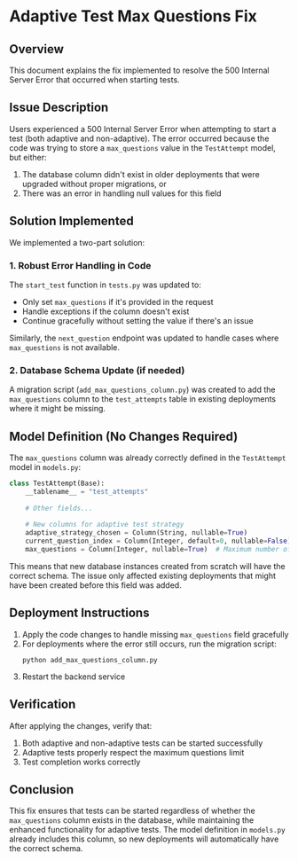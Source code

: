 # Adaptive Test Max Questions Fix

## Overview

This document explains the fix implemented to resolve the 500 Internal Server Error that occurred when starting tests.

## Issue Description

Users experienced a 500 Internal Server Error when attempting to start a test (both adaptive and non-adaptive). The error occurred because the code was trying to store a `max_questions` value in the `TestAttempt` model, but either:

1. The database column didn't exist in older deployments that were upgraded without proper migrations, or
2. There was an error in handling null values for this field

## Solution Implemented

We implemented a two-part solution:

### 1. Robust Error Handling in Code

The `start_test` function in `tests.py` was updated to:
- Only set `max_questions` if it's provided in the request
- Handle exceptions if the column doesn't exist
- Continue gracefully without setting the value if there's an issue

Similarly, the `next_question` endpoint was updated to handle cases where `max_questions` is not available.

### 2. Database Schema Update (if needed)

A migration script (`add_max_questions_column.py`) was created to add the `max_questions` column to the `test_attempts` table in existing deployments where it might be missing.

## Model Definition (No Changes Required)

The `max_questions` column was already correctly defined in the `TestAttempt` model in `models.py`:

```python
class TestAttempt(Base):
    __tablename__ = "test_attempts"
    
    # Other fields...
    
    # New columns for adaptive test strategy
    adaptive_strategy_chosen = Column(String, nullable=True)
    current_question_index = Column(Integer, default=0, nullable=False)
    max_questions = Column(Integer, nullable=True)  # Maximum number of questions for adaptive tests
```

This means that new database instances created from scratch will have the correct schema. The issue only affected existing deployments that might have been created before this field was added.

## Deployment Instructions

1. Apply the code changes to handle missing `max_questions` field gracefully
2. For deployments where the error still occurs, run the migration script:
   ```
   python add_max_questions_column.py
   ```
3. Restart the backend service

## Verification

After applying the changes, verify that:
1. Both adaptive and non-adaptive tests can be started successfully
2. Adaptive tests properly respect the maximum questions limit
3. Test completion works correctly

## Conclusion

This fix ensures that tests can be started regardless of whether the `max_questions` column exists in the database, while maintaining the enhanced functionality for adaptive tests. The model definition in `models.py` already includes this column, so new deployments will automatically have the correct schema.
